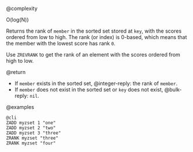 @complexity

O(log(N))


Returns the rank of `member` in the sorted set stored at `key`, with the scores
ordered from low to high. The rank (or index) is 0-based, which means that the
member with the lowest score has rank `0`.

Use `ZREVRANK` to get the rank of an element with the scores ordered from high
to low.

@return

* If `member` exists in the sorted set, @integer-reply: the rank of `member`.
* If `member` does not exist in the sorted set or `key` does not exist,
@bulk-reply: `nil`.

@examples

    @cli
    ZADD myzset 1 "one"
    ZADD myzset 2 "two"
    ZADD myzset 3 "three"
    ZRANK myzset "three"
    ZRANK myzset "four"


